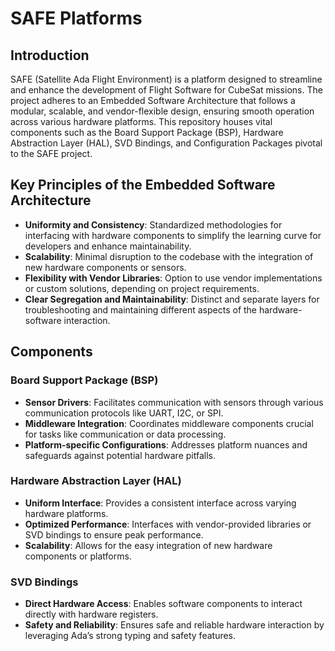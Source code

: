 # SAFE Platforms

## Introduction

SAFE (Satellite Ada Flight Environment) is a platform designed to streamline and enhance the development of Flight Software for CubeSat missions. The project adheres to an Embedded Software Architecture that follows a modular, scalable, and vendor-flexible design, ensuring smooth operation across various hardware platforms. This repository houses vital components such as the Board Support Package (BSP), Hardware Abstraction Layer (HAL), SVD Bindings, and Configuration Packages pivotal to the SAFE project.

## Key Principles of the Embedded Software Architecture
- **Uniformity and Consistency**: Standardized methodologies for interfacing with hardware components to simplify the learning curve for developers and enhance maintainability.
- **Scalability**: Minimal disruption to the codebase with the integration of new hardware components or sensors.
- **Flexibility with Vendor Libraries**: Option to use vendor implementations or custom solutions, depending on project requirements.
- **Clear Segregation and Maintainability**: Distinct and separate layers for troubleshooting and maintaining different aspects of the hardware-software interaction.

## Components

### Board Support Package (BSP)
- **Sensor Drivers**: Facilitates communication with sensors through various communication protocols like UART, I2C, or SPI.
- **Middleware Integration**: Coordinates middleware components crucial for tasks like communication or data processing.
- **Platform-specific Configurations**: Addresses platform nuances and safeguards against potential hardware pitfalls.

### Hardware Abstraction Layer (HAL)
- **Uniform Interface**: Provides a consistent interface across varying hardware platforms.
- **Optimized Performance**: Interfaces with vendor-provided libraries or SVD bindings to ensure peak performance.
- **Scalability**: Allows for the easy integration of new hardware components or platforms.

### SVD Bindings
- **Direct Hardware Access**: Enables software components to interact directly with hardware registers.
- **Safety and Reliability**: Ensures safe and reliable hardware interaction by leveraging Ada’s strong typing and safety features.
